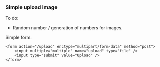### Simple upload image

To do:

- Random number / generation of numbers for images.

Simple form:

```
<form action="/upload" enctype="multipart/form-data" method="post">
	<input multiple="multiple" name="upload" type="file" />
	<input type="submit" value="Upload" />
</form>
```